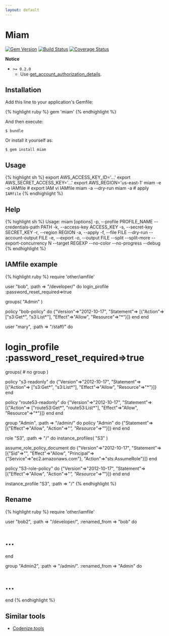 ```yaml
---
layout: default
---
```


# Miam

[![Gem Version](https://badge.fury.io/rb/miam.svg)](http://badge.fury.io/rb/miam)
[![Build Status](https://travis-ci.org/winebarrel/miam.svg?branch=master)](https://travis-ci.org/winebarrel/miam)
[![Coverage Status](https://img.shields.io/coveralls/winebarrel/miam.svg)](https://coveralls.io/r/winebarrel/miam?branch=master)

**Notice**

* `>= 0.2.0`
  * Use [get_account_authorization_details](http://docs.aws.amazon.com/sdkforruby/api/Aws/IAM/Client.html#get_account_authorization_details-instance_method).

## Installation

Add this line to your application's Gemfile:

{% highlight ruby %}
gem 'miam'
{% endhighlight %}

And then execute:

    $ bundle

Or install it yourself as:

    $ gem install miam

## Usage

{% highlight sh %}
export AWS_ACCESS_KEY_ID='...'
export AWS_SECRET_ACCESS_KEY='...'
export AWS_REGION='us-east-1'
miam -e -o IAMfile  # export IAM
vi IAMfile
miam -a --dry-run
miam -a             # apply `IAMfile`
{% endhighlight %}

## Help

{% highlight sh %}
Usage: miam [options]
    -p, --profile PROFILE_NAME
        --credentials-path PATH
    -k, --access-key ACCESS_KEY
    -s, --secret-key SECRET_KEY
    -r, --region REGION
    -a, --apply
    -f, --file FILE
        --dry-run
        --account-output FILE
    -e, --export
    -o, --output FILE
        --split
        --split-more
        --export-concurrency N
        --target REGEXP
        --no-color
        --no-progress
        --debug
{% endhighlight %}

## IAMfile example

{% highlight ruby %}
require 'other/iamfile'

user "bob", :path => "/developer/" do
  login_profile :password_reset_required=>true

  groups(
    "Admin"
  )

  policy "bob-policy" do
    {"Version"=>"2012-10-17",
     "Statement"=>
      [{"Action"=>
         ["s3:Get*",
          "s3:List*"],
        "Effect"=>"Allow",
        "Resource"=>"*"}]}
  end
end

user "mary", :path => "/staff/" do
  # login_profile :password_reset_required=>true

  groups(
    # no group
  )

  policy "s3-readonly" do
    {"Version"=>"2012-10-17",
     "Statement"=>
      [{"Action"=>
         ["s3:Get*",
          "s3:List*"],
        "Effect"=>"Allow",
        "Resource"=>"*"}]}
  end

  policy "route53-readonly" do
    {"Version"=>"2012-10-17",
     "Statement"=>
      [{"Action"=>
         ["route53:Get*",
          "route53:List*"],
        "Effect"=>"Allow",
        "Resource"=>"*"}]}
  end
end

group "Admin", :path => "/admin/" do
  policy "Admin" do
    {"Statement"=>[{"Effect"=>"Allow", "Action"=>"*", "Resource"=>"*"}]}
  end
end

role "S3", :path => "/" do
  instance_profiles(
    "S3"
  )

  assume_role_policy_document do
    {"Version"=>"2012-10-17",
     "Statement"=>
      [{"Sid"=>"",
        "Effect"=>"Allow",
        "Principal"=>{"Service"=>"ec2.amazonaws.com"},
        "Action"=>"sts:AssumeRole"}]}
  end

  policy "S3-role-policy" do
    {"Version"=>"2012-10-17",
     "Statement"=>[{"Effect"=>"Allow", "Action"=>"*", "Resource"=>"*"}]}
  end
end

instance_profile "S3", :path => "/"
{% endhighlight %}

## Rename

{% highlight ruby %}
require 'other/iamfile'

user "bob2", :path => "/developer/", :renamed_from => "bob" do
  # ...
end

group "Admin2", :path => "/admin/". :renamed_from => "Admin" do
  # ...
end
{% endhighlight %}

## Similar tools
* [Codenize.tools](http://codenize.tools/)
